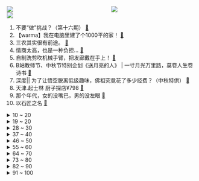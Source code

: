 <div >
	<a style="float:left;width:55%;" href = "https://github.com/anuraghazra/github-readme-stats">
	 <img src = "https://github-readme-stats.vercel.app/api?username=iuuuuuaena&theme=buefy&show_icons=true"/>
	</a>
	<a  style="float:right;width:45%" href = "https://github.com/anuraghazra/github-readme-stats">
	 <img  src="https://github-readme-stats.vercel.app/api/top-langs/?username=anuraghazra&layout=compact"/>
	</a>
	</div>

[![](https://img.shields.io/badge/jxd-@jxdgogogo.xyz-yellowgreen.svg)](https://www.jxdgogogo.xyz)<br>
1. 不要“做”挑战？（第十六期） [:link:](//www.bilibili.com/video/BV15W4y1i7iM) <br>
2. 【warma】我在电脑里建了个1000平的家！ [:link:](//www.bilibili.com/video/BV1cU4y167sP) <br>
3. 三农其实很有前途。 [:link:](//www.bilibili.com/video/BV1He4y1o7bB) <br>
4. 情商太高，也是一种负担… [:link:](//www.bilibili.com/video/BV1LP411G7bx) <br>
5. 自制洗剪吹机械手臂，把发廊戴在手上！ [:link:](//www.bilibili.com/video/BV1fG4y1B7J1) <br>
6. B站教师节、中秋节特别企划《送月亮的人》 | 一寸月光万里路，莫卷人生卷诗书 [:link:](//www.bilibili.com/video/BV1Bd4y1X7Ej) <br>
7. 深度|| 为了让悟空脱离低级趣味，佛祖究竟花了多少经费？（中秋特供） [:link:](//www.bilibili.com/video/BV1ke4y1h7VJ) <br>
8. 天津.起士林 厨子探店¥798 [:link:](//www.bilibili.com/video/BV1KW4y1B7KD) <br>
9. 那个年代，女的没嘴巴，男的没左眼 [:link:](//www.bilibili.com/video/BV1ya41137a2) <br>
10. 以石匠之名 [:link:](//www.bilibili.com/video/BV1bV4y1u7K7) <br>
<details>
<summary>10 ~ 20</summary>

11. 当我把家里的生活用品都换成巨大版 [:link:](//www.bilibili.com/video/BV1tD4y1z7un) <br>
12. 潮男 [:link:](//www.bilibili.com/video/BV1de4y1h7Wd) <br>
13. 【明日方舟x罗小黑战记】全新故事「好久不见」活动宣传PV [:link:](//www.bilibili.com/video/BV1ZG4y1B79V) <br>
14. 社死！女友第一次在我家过夜，没想到爸妈突然回来了 [:link:](//www.bilibili.com/video/BV1iU4y1z7GG) <br>
15. B站速通区UP主 [:link:](//www.bilibili.com/video/BV1CB4y137tS) <br>
16. 什么样的傻g会买直升机的梯子啊？ [:link:](//www.bilibili.com/video/BV1nW4y1B7oM) <br>
17. 车道山前必有路 [:link:](//www.bilibili.com/video/BV1Qd4y1X7qn) <br>
18. 一家团圆，真热闹，大家中秋快乐啊。 [:link:](//www.bilibili.com/video/BV1fd4y1X723) <br>
19. 顶尖探险队无人生还，动画还原航海史最大悬案 [:link:](//www.bilibili.com/video/BV1DV4y1u7c2) <br>
</details>
<details>
<summary>19 ~ 20</summary>

20. 象征团团圆圆的经典家常菜《红烧狮子头》到底难不难做？今天我告诉你答案。 [:link:](//www.bilibili.com/video/BV1fG411G7eF) <br>
21. 《    无    缝    衔    接    》 [:link:](//www.bilibili.com/video/BV1ee4y1h7vM) <br>
22. 【定格动画】小黑子小白子 [:link:](//www.bilibili.com/video/BV1nD4y1z7Yw) <br>
23. 我就说剪这根线不会爆炸吧！哈哈！ [:link:](//www.bilibili.com/video/BV1y24y1o77f) <br>
24. 大学生如何在宿舍拍出《中国好声音》 [:link:](//www.bilibili.com/video/BV1uW4y1B7Ay) <br>
25. 爷们要战斗！ [:link:](//www.bilibili.com/video/BV1G24y1Z7pU) <br>
26. 当被阴阳怪气时，学会这几招让TA哑口无言 [:link:](//www.bilibili.com/video/BV1KG4y1z7pp) <br>
27. 顶级女仆 [:link:](//www.bilibili.com/video/BV1AP41157vX) <br>
28. 《 咱 俩 是 朋 友 》 [:link:](//www.bilibili.com/video/BV1SY4y1M7tB) <br>
</details>
<details>
<summary>28 ~ 30</summary>

29. 我眼中的老公 [:link:](//www.bilibili.com/video/BV1r14y1s7Mr) <br>
30. 我真的受够了，为什么她总是粘着我？ [:link:](//www.bilibili.com/video/BV1yG411G7rC) <br>
31. 对于小学生来说可能太幼稚，对于我们成年人来说却刚刚好 [:link:](//www.bilibili.com/video/BV18e4y1h726) <br>
32. 北京警方：演员李易峰因多次嫖娼被行拘 [:link:](//www.bilibili.com/video/BV1gT411M7z1) <br>
33. 课 堂 请 勿 对 对 子【中 秋 节】！！！ [:link:](//www.bilibili.com/video/BV1MD4y1q7FC) <br>
34. 都说《东八区的先生们》难看？我不同意！ [:link:](//www.bilibili.com/video/BV1tg411m7tv) <br>
35. 20年前的农村女性，竟狠狠 戳中了我的心 [:link:](//www.bilibili.com/video/BV1KP41157tb) <br>
36. 江湖，就是打打杀杀！ [:link:](//www.bilibili.com/video/BV1TY4y1M7jx) <br>
37. 你确定你家只有你一个人吗？ [:link:](//www.bilibili.com/video/BV1Wd4y137L4) <br>
</details>
<details>
<summary>37 ~ 40</summary>

38. 快上车，还来得及！2022最强原创月，你少看了几部？【泛式】 [:link:](//www.bilibili.com/video/BV1mY4y1K7Bq) <br>
39. 学做千层蜜枣酥，真不是一般人能驾驭的！ [:link:](//www.bilibili.com/video/BV1pD4y1q7Qq) <br>
40. 今天当时尚女模，头 [:link:](//www.bilibili.com/video/BV1eT411M76y) <br>
41. 【时代少年团】《时代夏令营》09：躲猫猫大作战 [:link:](//www.bilibili.com/video/BV1SY4y1M7L3) <br>
42. 女孩子玩提纳里的时候在想什么 [:link:](//www.bilibili.com/video/BV1eU4y1z7r6) <br>
43. 我 结 婚 了！【周六野Zoey】 [:link:](//www.bilibili.com/video/BV19d4y1X75u) <br>
44. 未成年“石膏枪神”激战黑网吧，网管竟想抢现场证据？ [:link:](//www.bilibili.com/video/BV12V4y1u757) <br>
45. 一碗面线糊，让欣小萌差点流泪！ [:link:](//www.bilibili.com/video/BV1YG4y1z7RP) <br>
46. 同志们还记得吗曾经有一位老同志，站在人民中高呼“人民万岁”！！！ [:link:](//www.bilibili.com/video/BV1mB4y1g7MP) <br>
</details>
<details>
<summary>46 ~ 50</summary>

47. 油炸显卡？128核心双U浸没散热，感受视觉盛宴升级版！【科技达】 [:link:](//www.bilibili.com/video/BV1AY4y1M785) <br>
48. 科目三：无 敌 捣 蛋 王 [:link:](//www.bilibili.com/video/BV1he411u7We) <br>
49. “你们就是这样对你们学长的？” [:link:](//www.bilibili.com/video/BV1ka41137rD) <br>
50. 回 家 [:link:](//www.bilibili.com/video/BV11t4y1L7nD) <br>
51. 【崩坏3】爱莉希雅「The Herrscher of Origin」 [:link:](//www.bilibili.com/video/BV1nV4y1g7ti) <br>
52. 西瓜也能打色素？街边牛排是不是合成牛排？ [:link:](//www.bilibili.com/video/BV1HB4y1375U) <br>
53. 我那么温柔，能不能把嘎羊的事忘了 [:link:](//www.bilibili.com/video/BV1WD4y1z7bM) <br>
54. 《让子弹飞》10万字拆解：8个被忽视的「闪退小字」，暗藏巨大信息量！01 [:link:](//www.bilibili.com/video/BV1FB4y137dg) <br>
55. 美国加州最贵烤肉自助，帅小伙又飞了4456公里！！！ [:link:](//www.bilibili.com/video/BV1iP41137in) <br>
</details>
<details>
<summary>55 ~ 60</summary>

56. 《 我 入 驻 b 站 啦 》 [:link:](//www.bilibili.com/video/BV1At4y1E7oS) <br>
57. 这都是什么奇怪口味的月饼？ [:link:](//www.bilibili.com/video/BV1Qa41137j7) <br>
58. 注销校园卡 [:link:](//www.bilibili.com/video/BV1WG4y1z7iZ) <br>
59. 中秋《限定福利》 [:link:](//www.bilibili.com/video/BV1Ag411U7uY) <br>
60. 我很好！请大家放心 [:link:](//www.bilibili.com/video/BV11P4y1Z7Mh) <br>
61. “这群人 就是爽文都不敢这么编！” [:link:](//www.bilibili.com/video/BV1ZG4y1B77E) <br>
62. 60秒讲完《原神》1.0-3.0 [:link:](//www.bilibili.com/video/BV1514y1e7Mg) <br>
63. 你看，这个世界好温柔！ [:link:](//www.bilibili.com/video/BV1Td4y1X7s3) <br>
64. 这活儿，让我一次整个够！ [:link:](//www.bilibili.com/video/BV1WW4y1i7Gr) <br>
</details>
<details>
<summary>64 ~ 70</summary>

65. 燃起来了！梁山十面埋伏VS朝廷10万大军《水浒传》P38 [:link:](//www.bilibili.com/video/BV1MG41137oP) <br>
66. 不要回头。。。。 [:link:](//www.bilibili.com/video/BV15V4y1u7yR) <br>
67. 【你为什么总是很累?】如何高效休息! [:link:](//www.bilibili.com/video/BV1GG411V7ye) <br>
68. 家里突然来了只小猫 没想到... [:link:](//www.bilibili.com/video/BV1NB4y137e1) <br>
69. 这些汉字的拼音改得真是会炙人口 [:link:](//www.bilibili.com/video/BV1JT411M7Yk) <br>
70. 开学你妈叫你起床 [:link:](//www.bilibili.com/video/BV1uG411V7Gm) <br>
71. 【路温】台词功底差，但演技很好？ [:link:](//www.bilibili.com/video/BV1GV4y1g7eg) <br>
72. 老师，但是“火力全开” [:link:](//www.bilibili.com/video/BV16G411V7Wy) <br>
73. 13岁的我看到会有什么感想呢 [:link:](//www.bilibili.com/video/BV1EY4y1M7G4) <br>
</details>
<details>
<summary>73 ~ 80</summary>

74. 遗弃在水池里的小柯基，可以跟我回家吗？ [:link:](//www.bilibili.com/video/BV1cP4y1Z7pg) <br>
75. 这一大飞拳！好悬没给我腰子干开线！！！ [:link:](//www.bilibili.com/video/BV1oe411M799) <br>
76. 这中秋过的还蛮巴适的 [:link:](//www.bilibili.com/video/BV1iW4y1B7hk) <br>
77. 世界经典撞色配色 | 审美提升 [:link:](//www.bilibili.com/video/BV1qe4y1d71z) <br>
78. 《须弥旅行者丢人图鉴》 [:link:](//www.bilibili.com/video/BV1Dd4y1g7uH) <br>
79. 广东人的中秋节 [:link:](//www.bilibili.com/video/BV11Y4y1M78Y) <br>
80. 购物时，有些店员会忽略的这三种尴尬情况，你有遇到过吗？看销冠姐如何将心比心！ [:link:](//www.bilibili.com/video/BV1o14y1e7JC) <br>
81. 如何霸气翻译“I’m not in danger, I'm the danger”？这个回答绝了！ [:link:](//www.bilibili.com/video/BV1kY4y1M7jt) <br>
82. “旅行者，这是来自提瓦特58位朋友（全员）的问候”「原神/4k 60fps/踩点/混剪」 [:link:](//www.bilibili.com/video/BV1Dd4y1g7L7) <br>
</details>
<details>
<summary>82 ~ 90</summary>

83. 评论中秋快乐有特效 [:link:](//www.bilibili.com/video/BV1Lt4y177H2) <br>
84. 《玩 原 神 送 老 婆》 [:link:](//www.bilibili.com/video/BV1vd4y1X7rH) <br>
85. 豆瓣5.7漫威倒数第二，《雷神4》全剧透深度影评，看完啪啪打脸 [:link:](//www.bilibili.com/video/BV1tY4y1M775) <br>
86. 东北两大“绝命毒师”:海克斯黑科技干翻老厨师，全是科技与狠活 [:link:](//www.bilibili.com/video/BV1fB4y1J746) <br>
87. 我家里又进坏人了！！怎么办？在线等 [:link:](//www.bilibili.com/video/BV1NV4y1g7NN) <br>
88. “伤害性不高，侮辱性极强！～” [:link:](//www.bilibili.com/video/BV1qG4y1B7Zc) <br>
89. 是时候复习这档综艺的神人们了！笑到头掉的鬼畜宝库【偶像练习生】 [:link:](//www.bilibili.com/video/BV1DY4y1M7Yt) <br>
90. [Made In Heaven]再最后说一遍，减排要加速了！ [:link:](//www.bilibili.com/video/BV13D4y1q79v) <br>
91. 科学小实验：当可乐遇见洗衣机的时候，易拉罐会不会变成透明的？ [:link:](//www.bilibili.com/video/BV1sK411f7eQ) <br>
</details>
<details>
<summary>91 ~ 100</summary>

92. 全世界排名第一的海鲜饭！一年卖2亿份！到底有多好吃？ [:link:](//www.bilibili.com/video/BV1dt4y177zi) <br>
93. 朋友们，中秋快乐！做了一个大月饼，不如买的好吃，但是自己做的很帅！ [:link:](//www.bilibili.com/video/BV1jY4y1M7zN) <br>
94. 这还能是.......地铁跑酷！?保安被辞职的原因找到了 [:link:](//www.bilibili.com/video/BV12a411u7QB) <br>
95. 只 因 叫 [:link:](//www.bilibili.com/video/BV1qe4y1C7Et) <br>
96. 《原神》拾枝杂谈-「多莉：居奇持盈」 [:link:](//www.bilibili.com/video/BV1124y1o7ob) <br>
97. 一顿饭吃掉1w？探店全中国最贵意大利餐厅！到底吃了点啥？ [:link:](//www.bilibili.com/video/BV1hP411G7sw) <br>
98. 对味了 [:link:](//www.bilibili.com/video/BV1ne4y1a7vx) <br>
99. 北京警方：演员李易峰因多次嫖娼被拘留 [:link:](//www.bilibili.com/video/BV1fB4y1J729) <br>
100. “长大后才发现，这段央视采访，他说的全是真的！！” [:link:](//www.bilibili.com/video/BV1qd4y1X7tE) <br>
</details>
